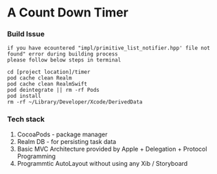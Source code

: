 # A Count Down Timer

### Build Issue
    if you have ecountered "impl/primitive_list_notifier.hpp' file not found" error during building process
    please follow below steps in terminal 
  
    cd [project location]/timer
    pod cache clean Realm
    pod cache clean RealmSwift
    pod deintegrate || rm -rf Pods
    pod install
    rm -rf ~/Library/Developer/Xcode/DerivedData

### Tech stack
1. CocoaPods - package manager 
2. Realm DB - for persisting task data
3. Basic MVC Architecture provided by Apple + Delegation + Protocol Programming
4. Programmtic AutoLayout without using any Xib / Storyboard
